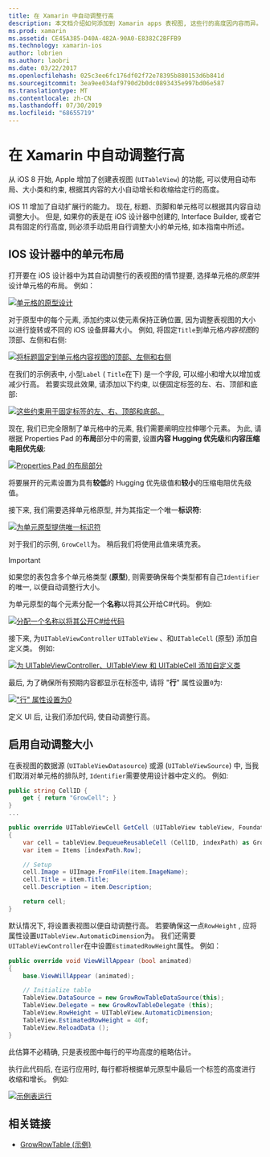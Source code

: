 ```yaml
---
title: 在 Xamarin 中自动调整行高
description: 本文档介绍如何添加到 Xamarin apps 表视图, 这些行的高度因内容而异。 它讨论了 iOS 设计器中的单元布局和启用自动调整大小的高度。
ms.prod: xamarin
ms.assetid: CE45A385-D40A-482A-90A0-E8382C2BFFB9
ms.technology: xamarin-ios
author: lobrien
ms.author: laobri
ms.date: 03/22/2017
ms.openlocfilehash: 025c3ee6fc176df02f72e78395b880153d6b841d
ms.sourcegitcommit: 3ea9ee034af9790d2b0dc0893435e997bd06e587
ms.translationtype: MT
ms.contentlocale: zh-CN
ms.lasthandoff: 07/30/2019
ms.locfileid: "68655719"
---
```

# <a name="auto-sizing-row-height-in-xamarinios"></a>在 Xamarin 中自动调整行高

从 iOS 8 开始, Apple 增加了创建表视图 (`UITableView`) 的功能, 可以使用自动布局、大小类和约束, 根据其内容的大小自动增长和收缩给定行的高度。

iOS 11 增加了自动扩展行的能力。 现在, 标题、页脚和单元格可以根据其内容自动调整大小。 但是, 如果你的表是在 iOS 设计器中创建的, Interface Builder, 或者它具有固定的行高度, 则必须手动启用自行调整大小的单元格, 如本指南中所述。

## <a name="cell-layout-in-the-ios-designer"></a>IOS 设计器中的单元布局

打开要在 iOS 设计器中为其自动调整行的表视图的情节提要, 选择单元格的*原型*并设计单元格的布局。 例如：

[![](autosizing-row-height-images/table01.png "单元格的原型设计")](autosizing-row-height-images/table01.png#lightbox)

对于原型中的每个元素, 添加约束以使元素保持正确位置, 因为调整表视图的大小以进行旋转或不同的 iOS 设备屏幕大小。 例如, 将固定`Title`到单元格*内容视图*的顶部、左侧和右侧:

[![](autosizing-row-height-images/table02.png "将标题固定到单元格内容视图的顶部、左侧和右侧")](autosizing-row-height-images/table02.png#lightbox)

在我们的示例表中, 小型`Label` ( `Title`在下) 是一个字段, 可以缩小和增大以增加或减少行高。 若要实现此效果, 请添加以下约束, 以便固定标签的左、右、顶部和底部:

[![](autosizing-row-height-images/table03.png "这些约束用于固定标签的左、右、顶部和底部。")](autosizing-row-height-images/table03.png#lightbox)

现在, 我们已完全限制了单元格中的元素, 我们需要阐明应拉伸哪个元素。 为此, 请根据 Properties Pad 的**布局**部分中的需要, 设置**内容 Hugging 优先级**和**内容压缩电阻优先级**:

[![](autosizing-row-height-images/table03a.png "Properties Pad 的布局部分")](autosizing-row-height-images/table03a.png#lightbox)

将要展开的元素设置为具有**较低**的 Hugging 优先级值和**较小**的压缩电阻优先级值。

接下来, 我们需要选择单元格原型, 并为其指定一个唯一**标识符**:

[![](autosizing-row-height-images/table04.png "为单元原型提供唯一标识符")](autosizing-row-height-images/table04.png#lightbox)

对于我们的示例, `GrowCell`为。 稍后我们将使用此值来填充表。

> [!IMPORTANT]
> 如果您的表包含多个单元格类型 (**原型**), 则需要确保每个类型都有自己`Identifier`的唯一, 以便自动调整行大小。

为单元原型的每个元素分配一个**名称**以将其公开给C#代码。 例如:

[![](autosizing-row-height-images/table05.png "分配一个名称以将其公开C#给代码")](autosizing-row-height-images/table05.png#lightbox)

接下来, 为`UITableViewController` `UITableView` 、和`UITableCell` (原型) 添加自定义类。 例如: 

[![](autosizing-row-height-images/table06.png "为 UITableViewController、UITableView 和 UITableCell 添加自定义类")](autosizing-row-height-images/table06.png#lightbox)

最后, 为了确保所有预期内容都显示在标签中, 请将 "**行**" 属性设置`0`为:

[![](autosizing-row-height-images/table06.png "\"行\" 属性设置为0")](autosizing-row-height-images/table06a.png#lightbox)

定义 UI 后, 让我们添加代码, 使自动调整行高。

## <a name="enabling-auto-resizing-height"></a>启用自动调整大小

在表视图的数据源 (`UITableViewDatasource`) 或源 (`UITableViewSource`) 中, 当我们取消对单元格的排队时, `Identifier`需要使用设计器中定义的。 例如:

```csharp
public string CellID {
    get { return "GrowCell"; }
}
...

public override UITableViewCell GetCell (UITableView tableView, Foundation.NSIndexPath indexPath)
{
    var cell = tableView.DequeueReusableCell (CellID, indexPath) as GrowRowTableCell;
    var item = Items [indexPath.Row];

    // Setup
    cell.Image = UIImage.FromFile(item.ImageName);
    cell.Title = item.Title;
    cell.Description = item.Description;

    return cell;
}
```

默认情况下, 将设置表视图以便自动调整行高。 若要确保这一点`RowHeight` , 应将属性设置`UITableView.AutomaticDimension`为。 我们还需要`UITableViewController`在中设置`EstimatedRowHeight`属性。 例如：

```csharp
public override void ViewWillAppear (bool animated)
{
    base.ViewWillAppear (animated);

    // Initialize table
    TableView.DataSource = new GrowRowTableDataSource(this);
    TableView.Delegate = new GrowRowTableDelegate (this);
    TableView.RowHeight = UITableView.AutomaticDimension;
    TableView.EstimatedRowHeight = 40f;
    TableView.ReloadData ();
}
```

此估算不必精确, 只是表视图中每行的平均高度的粗略估计。

执行此代码后, 在运行应用时, 每行都将根据单元原型中最后一个标签的高度进行收缩和增长。 例如:

[![](autosizing-row-height-images/table07.png "示例表运行")](autosizing-row-height-images/table07.png#lightbox)


## <a name="related-links"></a>相关链接

- [GrowRowTable (示例)](https://docs.microsoft.com/samples/xamarin/ios-samples/growrowtable)

